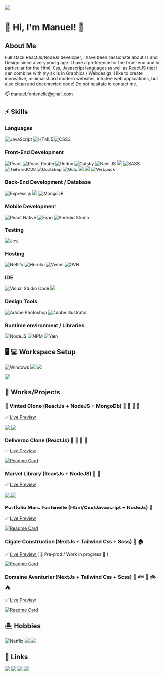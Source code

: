 ![](https://komarev.com/ghpvc/?username=your-github-manuelfontenelle&style=for-the-badge)

# 👋 Hi, I'm Manuel! 👋

## About Me

Full stack ReactJs/NodeJs developer, I have been passionate about IT and Design since a very young age.
I have a preference for the front-end and in particular for the Html, Css, Javascript languages ​​as well as ReactJS that I can combine with my skills in Graphics / Webdesign.
I like to create innovative, minimalist and modern websites, intuitive web applications, but also clean and documented code!
Do not hesitate to contact me.

📫 manuel.fontenelle@gmail.com

## :zap: Skills

### Languages
![JavaScript](https://img.shields.io/badge/javascript-%23323330.svg?style=for-the-badge&logo=javascript&logoColor=%23F7DF1E)
![HTML5](https://img.shields.io/badge/html5-%23E34F26.svg?style=for-the-badge&logo=html5&logoColor=white)
![CSS3](https://img.shields.io/badge/css3-%231572B6.svg?style=for-the-badge&logo=css3&logoColor=white)


### Front-End Development
![React](https://img.shields.io/badge/react-%2320232a.svg?style=for-the-badge&logo=react&logoColor=%2361DAFB)
![React Router](https://img.shields.io/badge/React_Router-CA4245?style=for-the-badge&logo=react-router&logoColor=white)
![Redux](https://img.shields.io/badge/redux-%23593d88.svg?style=for-the-badge&logo=redux&logoColor=white)
![Gatsby](https://img.shields.io/badge/Gatsby-%23663399.svg?style=for-the-badge&logo=gatsby&logoColor=white)
![Next JS](https://img.shields.io/badge/Next-black?style=for-the-badge&logo=next.js&logoColor=white)
<img src="https://img.shields.io/badge/Vite-B73BFE?style=for-the-badge&logo=vite&logoColor=FFD62E" />
![SASS](https://img.shields.io/badge/SASS-hotpink.svg?style=for-the-badge&logo=SASS&logoColor=white)
![TailwindCSS](https://img.shields.io/badge/tailwindcss-%2338B2AC.svg?style=for-the-badge&logo=tailwind-css&logoColor=white)
![Bootstrap](https://img.shields.io/badge/bootstrap-%23563D7C.svg?style=for-the-badge&logo=bootstrap&logoColor=white)
![Gulp](https://img.shields.io/badge/GULP-%23CF4647.svg?style=for-the-badge&logo=gulp&logoColor=white)
<img src="https://img.shields.io/badge/Stripe-626CD9?style=for-the-badge&logo=Stripe&logoColor=white" />
<img src="https://img.shields.io/badge/Font_Awesome-339AF0?style=for-the-badge&logo=fontawesome&logoColor=white" />
![Webpack](https://img.shields.io/badge/webpack-%238DD6F9.svg?style=for-the-badge&logo=webpack&logoColor=black)



### Back-End Development / Database
![Express.js](https://img.shields.io/badge/express.js-%23404d59.svg?style=for-the-badge&logo=express&logoColor=%2361DAFB)
<img src="https://img.shields.io/badge/Postman-FF6C37?style=for-the-badge&logo=Postman&logoColor=white" />
![MongoDB](https://img.shields.io/badge/MongoDB-%234ea94b.svg?style=for-the-badge&logo=mongodb&logoColor=white)

### Mobile Development
![React Native](https://img.shields.io/badge/react_native-%2320232a.svg?style=for-the-badge&logo=react&logoColor=%2361DAFB)
![Expo](https://img.shields.io/badge/expo-1C1E24?style=for-the-badge&logo=expo&logoColor=#D04A37)
![Android Studio](https://img.shields.io/badge/Android%20Studio-3DDC84.svg?style=for-the-badge&logo=android-studio&logoColor=white)

### Testing
![Jest](https://img.shields.io/badge/-jest-%23C21325?style=for-the-badge&logo=jest&logoColor=white)

### Hosting
![Netlify](https://img.shields.io/badge/netlify-%23000000.svg?style=for-the-badge&logo=netlify&logoColor=#00C7B7)
![Heroku](https://img.shields.io/badge/heroku-%23430098.svg?style=for-the-badge&logo=heroku&logoColor=white)
![Vercel](https://img.shields.io/badge/vercel-%23000000.svg?style=for-the-badge&logo=vercel&logoColor=white)
![OVH](https://img.shields.io/badge/ovh-%23123F6D.svg?style=for-the-badge&logo=ovh&logoColor=#123F6D)

### IDE
![Visual Studio Code](https://img.shields.io/badge/Visual%20Studio%20Code-0078d7.svg?style=for-the-badge&logo=visual-studio-code&logoColor=white)
<img src="https://img.shields.io/badge/sublime_text-%23575757.svg?&style=for-the-badge&logo=sublime-text&logoColor=important" />

### Design Tools
![Adobe Photoshop](https://img.shields.io/badge/adobe%20photoshop-%2331A8FF.svg?style=for-the-badge&logo=adobe%20photoshop&logoColor=white)
![Adobe Illustrator](https://img.shields.io/badge/adobe%20illustrator-%23FF9A00.svg?style=for-the-badge&logo=adobe%20illustrator&logoColor=white)

### Runtime environment / Libraries
![NodeJS](https://img.shields.io/badge/node.js-6DA55F?style=for-the-badge&logo=node.js&logoColor=white)
![NPM](https://img.shields.io/badge/NPM-%23000000.svg?style=for-the-badge&logo=npm&logoColor=white)
![Yarn](https://img.shields.io/badge/yarn-%232C8EBB.svg?style=for-the-badge&logo=yarn&logoColor=white)


## :desktop_computer: :computer: Workspace Setup
![Windows](https://img.shields.io/badge/Windows-0078D6?style=for-the-badge&logo=windows&logoColor=white)
<img src="https://img.shields.io/badge/NVIDIA-RTX_3060-76B900?style=for-the-badge&logo=nvidia&logoColor=white" />
<img src="https://img.shields.io/badge/Intel-Core_i7_10th-0071C5?style=for-the-badge&logo=intel&logoColor=white" />

<img src="https://img.shields.io/badge/Windows-DELL_XPS_15-0078D6?style=for-the-badge&logo=windows&logoColor=white" />





## :briefcase: Works/Projects

### :rocket: Vinted Clone (ReactJs + NodeJS + MongoDb) :dress: :jeans: :tshirt: :handbag: 
:white_check_mark: 
<a href="https://vinted-frontend-manuelf.netlify.app/" target="_blank">
 Live Preview
</a>

<a href="https://github.com/manuelfontenelle/vinted-frontend-manuelf">
  <img align="center" src="https://github-readme-stats.vercel.app/api/pin/?username=manuelfontenelle&theme=dark&repo=vinted-frontend-manuelf" />
</a>
<a href="https://github.com/manuelfontenelle/vinted-backend-manuelf">
  <img align="center" src="https://github-readme-stats.vercel.app/api/pin/?username=manuelfontenelle&theme=dark&repo=vinted-backend-manuelf" />
</a>



 
### Deliveroo Clone (ReactJs) :hamburger: :pizza: :sushi: :poultry_leg:
:white_check_mark: 
<a href="https://deliveroo-frontend-manuelf.netlify.app/" target="_blank">
 Live Preview
</a>

[![Readme Card](https://github-readme-stats.vercel.app/api/pin/?username=manuelfontenelle&theme=dark&repo=deliveroo-frontend)](https://github.com/manuelfontenelle/deliveroo-frontend)

### Marvel Library (ReactJs + NodeJS) :superhero: :robot:
:white_check_mark: 
<a href="https://marvel-manuelf.netlify.app/" target="_blank">
 Live Preview
</a>

<a href="https://github.com/manuelfontenelle/marvel-front-end">
  <img align="center" src="https://github-readme-stats.vercel.app/api/pin/?username=manuelfontenelle&theme=dark&repo=marvel-front-end" />
</a>
<a href="https://github.com/manuelfontenelle/marvel-back-end">
  <img align="center" src="https://github-readme-stats.vercel.app/api/pin/?username=manuelfontenelle&theme=dark&repo=marvel-back-end" />
</a>


### Portfolio Marc Fontenelle (Html/Css/Javascript + NodeJs) :art:
:white_check_mark: 
<a href="https://www.marc-fontenelle.com/" target="_blank">
 Live Preview
</a>

[![Readme Card](https://github-readme-stats.vercel.app/api/pin/?username=manuelfontenelle&theme=dark&repo=marc-fontenelle.com)](https://github.com/manuelfontenelle/marc-fontenelle.com)

### Cigale Construction (NextJs + Tailwind Css + Scss) :construction_worker: :house:
:white_check_mark: 
<a href="https://cigale-construction.netlify.app/" target="_blank">
 Live Preview
</a> ( :construction: Pre-prod / Work in progress :construction: )

[![Readme Card](https://github-readme-stats.vercel.app/api/pin/?username=manuelfontenelle&theme=dark&repo=cigale-construction)](https://github.com/manuelfontenelle/cigale-construction)


### Domaine Aventurier (NextJs + Tailwind Css + Scss) :bear: :fish: :evergreen_tree: :bike: :tent:
:white_check_mark: 
<a href="https://domaine-aventurier-i18n.vercel.app/" target="_blank">
 Live Preview
</a>

[![Readme Card](https://github-readme-stats.vercel.app/api/pin/?username=manuelfontenelle&theme=dark&repo=domaine-aventurier-i18n)](https://github.com/manuelfontenelle/domaine-aventurier-i18n)



## :desert_island: Hobbies
![Netflix](https://img.shields.io/badge/Netflix-E50914?style=for-the-badge&logo=netflix&logoColor=white)
<img src="https://img.shields.io/badge/Counter_Strike-000000?style=for-the-badge&logo=counter-strike&logoColor=white" />
<img src="https://img.shields.io/badge/Twitch-9146FF?style=for-the-badge&logo=twitch&logoColor=white" />




## :link: Links

  <a href="https://www.linkedin.com/in/manuel-fontenelle-b406b563/"><img src="https://img.shields.io/badge/linkedin-%230077B5.svg?style=for-the-badge&logo=linkedin&logoColor=white" /></a>
    <a href="https://drive.google.com/file/d/10Fr1DN79VqqNUJpDnpbO07FXn_NKBM_0/view?usp=sharing"><img src="https://camo.githubusercontent.com/1703529ec72a87cde0bb2cd12c4c6ecf9d939483be1faba6a31629e1e4d6e51b/68747470733a2f2f696d672e736869656c64732e696f2f62616467652f526573756d652d3432383546343f7374796c653d666f722d7468652d6261646765266c6f676f3d726561642d7468652d646f6373266c6f676f436f6c6f723d7768697465" /></a>
  <a href="https://github.com/manuelfontenelle"><img src="https://img.shields.io/badge/github-%23121011.svg?style=for-the-badge&logo=github&logoColor=white" /></a>
 <a href="mailto:manuel.fontenelle@gmail.com"><img src="https://img.shields.io/badge/Gmail-D14836?style=for-the-badge&logo=gmail&logoColor=white" /></a>

 
 



<!--

- 🔭 I’m currently working on ...
- 🌱 I’m currently learning ...
- 👯 I’m looking to collaborate on ...
- 🤔 I’m looking for help with ...
- 💬 Ask me about ...
- 📫 How to reach me: ...
- 😄 Pronouns: ...
- ⚡ Fun fact: ...

 <img src="https://camo.githubusercontent.com/1703529ec72a87cde0bb2cd12c4c6ecf9d939483be1faba6a31629e1e4d6e51b/68747470733a2f2f696d672e736869656c64732e696f2f62616467652f526573756d652d3432383546343f7374796c653d666f722d7468652d6261646765266c6f676f3d726561642d7468652d646f6373266c6f676f436f6c6f723d7768697465" />

 <img src="https://img.shields.io/badge/website-000000?style=for-the-badge&logo=About.me&logoColor=white" />
 <img src="https://camo.githubusercontent.com/ab72ae5db00243ec4f11facf797aa36886b029012a99146e3ab955cde788b878/68747470733a2f2f696d672e736869656c64732e696f2f62616467652f506f7274666f6c696f2d3533343066663f7374796c653d666f722d7468652d6261646765266c6f676f3d476f6f676c652d6368726f6d65266c6f676f436f6c6f723d7768697465" />


<img src="https://visitor-badge-reloaded.herokuapp.com/badge?page_id=<manuelfontenelle&color=275992&lcolor=0d3867&style=for-the-badge&logo=Github&text=views" />
<img  src="https://github-readme-stats.vercel.app/api/top-langs/?username=manuelfontenelle&layout=compact&theme=dark"/>
<img align="left" width="47%" src="https://github-readme-stats.vercel.app/api?username=manuelfontenelle&show_icons=true&theme=dark"/>
![Visitor Count](https://profile-counter.glitch.me/manuelfontenelle/count.svg)
# Hi there 👋

[![Anurag's GitHub stats](https://github-readme-stats.vercel.app/api?username=manuelfontenelle&show_icons=true&theme=dark)](https://github.com/manuelfontenelle)

[![Top Langs](https://github-readme-stats.vercel.app/api/top-langs/?username=manuelfontenelle&layout=compact&theme=dark)](https://github.com/manuelfontenelle)



[![Anurag's GitHub stats](https://github-readme-stats.vercel.app/api?username=manuelfontenelle&show_icons=true&theme=chartreuse-dark)](https://github.com/manuelfontenelle)

[![Top Langs](https://github-readme-stats.vercel.app/api/top-langs/?username=manuelfontenelle&langs_count=5)](https://github.com/manuelfontenelle)

[![Readme Card](https://github-readme-stats.vercel.app/api/pin/?username=anuraghazra&repo=github-readme-stats)](https://github.com/anuraghazra/github-readme-stats)

<a href="https://github.com/anuraghazra/github-readme-stats">
  <img align="center" src="https://github-readme-stats.vercel.app/api/pin/?username=anuraghazra&repo=github-readme-stats" />
</a>
<a href="https://github.com/anuraghazra/convoychat">
  <img align="center" src="https://github-readme-stats.vercel.app/api/pin/?username=anuraghazra&repo=convoychat" />
</a>

[![Anurag's GitHub stats](https://github-readme-stats.vercel.app/api?username=manuelfontenelle&show_icons=true&theme=tokyonight)](https://github.com/manuelfontenelle)

[![Top Langs](https://github-readme-stats.vercel.app/api/top-langs/?username=manuelfontenelle&layout=compact)](https://github.com/manuelfontenelle)

**manuelfontenelle/manuelfontenelle** is a ✨ _special_ ✨ repository because its `README.md` (this file) appears on your GitHub profile.

Here are some ideas to get you started:

- 🔭 I’m currently working on ...
- 🌱 I’m currently learning ...
- 👯 I’m looking to collaborate on ...
- 🤔 I’m looking for help with ...
- 💬 Ask me about ...
- 📫 How to reach me: ...
- 😄 Pronouns: ...
- ⚡ Fun fact: ...
-->
